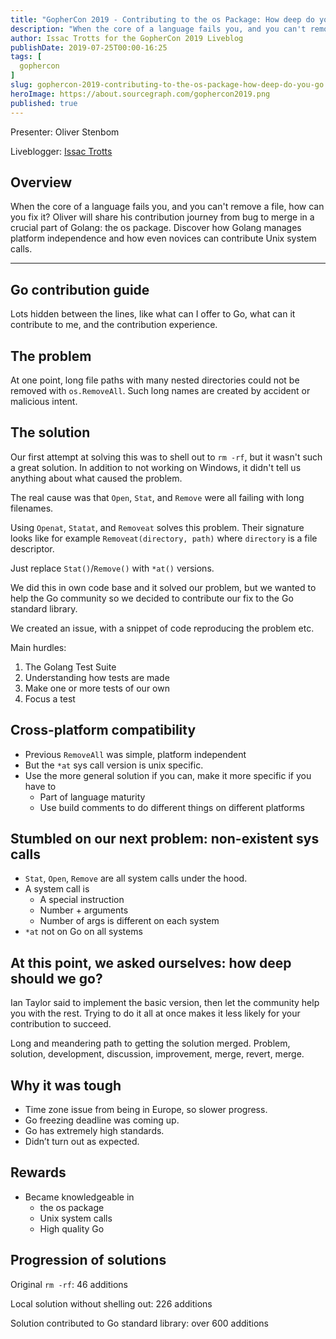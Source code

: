 ```yaml
---
title: "GopherCon 2019 - Contributing to the os Package: How deep do you Go?"
description: "When the core of a language fails you, and you can't remove a file, how can you fix it? Oliver will share his contribution journey from bug to merge in a crucial part of Golang: the os package. Discover how Golang manages platform independence and how even novices can contribute Unix system calls."
author: Issac Trotts for the GopherCon 2019 Liveblog
publishDate: 2019-07-25T00:00-16:25
tags: [
  gophercon
]
slug: gophercon-2019-contributing-to-the-os-package-how-deep-do-you-go
heroImage: https://about.sourcegraph.com/gophercon2019.png
published: true
---
```


Presenter: Oliver Stenbom

Liveblogger: [Issac Trotts](https://github.com/ijt)

## Overview

When the core of a language fails you, and you can't remove a file, how can you fix it? Oliver will share his contribution journey from bug to merge in a crucial part of Golang: the os package. Discover how Golang manages platform independence and how even novices can contribute Unix system calls.

---

## Go contribution guide
Lots hidden between the lines, like what can I offer to Go, what can it contribute to me, and the contribution experience. 

## The problem
At one point, long file paths with many nested directories could not be removed with `os.RemoveAll`. Such long names are created by accident or malicious intent.

## The solution
Our first attempt at solving this was to shell out to `rm -rf`, but it wasn't such a great solution. In addition to not working on Windows, it didn't tell us 
anything about what caused the problem.

The real cause was that `Open`, `Stat`, and `Remove` were all failing with long filenames.

Using `Openat`, `Statat`, and `Removeat` solves this problem.
Their signature looks like for example `Removeat(directory, path)` where `directory` is a file descriptor.

Just replace `Stat()`/`Remove()` with `*at()` versions.

We did this in own code base and it solved our problem, but we wanted to help the Go community so we decided to contribute our fix to the Go standard library.

We created an issue, with a snippet of code reproducing the problem etc.

Main hurdles:
1. The Golang Test Suite
2. Understanding how tests are made
3. Make one or more tests of our own
4. Focus a test

## Cross-platform compatibility
* Previous `RemoveAll` was simple, platform independent
* But the `*at` sys call version is unix specific.
* Use the more general solution if you can, make it more specific if you have to
	* Part of language maturity
	* Use build comments to do different things on different platforms

## Stumbled on our next problem: non-existent sys calls
* `Stat`, `Open`, `Remove` are all system calls under the hood.
* A system call is
	* A special instruction
	* Number + arguments
	* Number of args is different on each system
* `*at` not on Go on all systems

## At this point, we asked ourselves: how deep should we go?

Ian Taylor said to implement the basic version, then let the community help you with the rest. Trying to do it all at once makes it less likely for your contribution to succeed.

Long and meandering path to getting the solution merged. Problem, solution, development, discussion, improvement, merge, revert, merge.

## Why it was tough
* Time zone issue from being in Europe, so slower progress.
* Go freezing deadline was coming up.
* Go has extremely high standards.
* Didn’t turn out as expected.

## Rewards
* Became knowledgeable in
	* the os package
	* Unix system calls
	* High quality Go

## Progression of solutions

Original `rm -rf`: 46 additions

Local solution without shelling out: 226 additions 

Solution contributed to Go standard library: over 600 additions 
